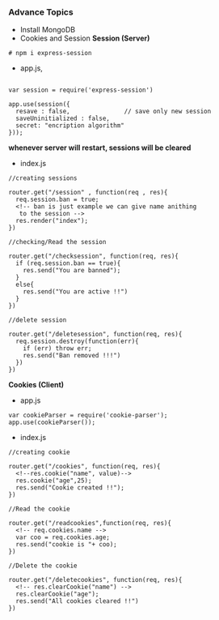 ### Advance Topics
- Install MongoDB
- Cookies and Session
 **Session (Server)**
```
# npm i express-session
```
- app.js, 
```

var session = require('express-session')

app.use(session({
  resave : false,               // save only new session 
  saveUninitialized : false,
  secret: "encription algorithm"
}));
```
**whenever server will restart, sessions will be cleared**

- index.js
```
//creating sessions

router.get("/session" , function(req , res){
  req.session.ban = true;    
  <!-- ban is just example we can give name anithing
   to the session -->
  res.render("index");
})
```
```
//checking/Read the session

router.get("/checksession", function(req, res){
  if (req.session.ban == true){
    res.send("You are banned");
  }
  else{
    res.send("You are active !!")
  }
})
```
```
//delete session

router.get("/deletesession", function(req, res){
  req.session.destroy(function(err){
    if (err) throw err;
    res.send("Ban removed !!!")
  })
})
```
**Cookies (Client)**

- app.js
```
var cookieParser = require('cookie-parser');
app.use(cookieParser());
```

- index.js
```
//creating cookie

router.get("/cookies", function(req, res){
  <!--res.cookie("name", value)-->
  res.cookie("age",25);   
  res.send("Cookie created !!");
})
```
```
//Read the cookie

router.get("/readcookies",function(req, res){
  <!-- req.cookies.name -->
  var coo = req.cookies.age;
  res.send("cookie is "+ coo);
})
```
```
//Delete the cookie

router.get("/deletecookies", function(req, res){
  <!-- res.clearCookie("name") -->
  res.clearCookie("age");
  res.send("All cookies cleared !!")
})

```